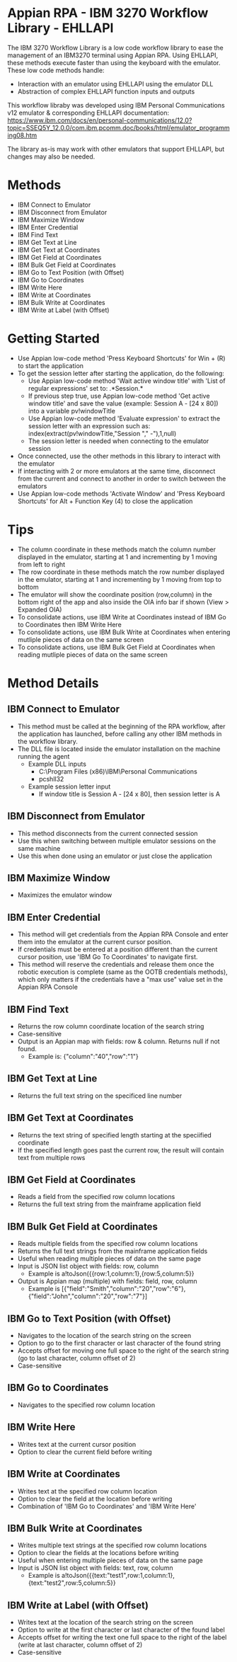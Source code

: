# Appian RPA - IBM 3270 Workflow Library - EHLLAPI

The IBM 3270 Workflow Library is a low code workflow library to ease the management of an IBM3270 terminal using Appian RPA. Using EHLLAPI, these methods execute faster than using the keyboard with the emulator. These low code methods handle:
  - Interaction with an emulator using EHLLAPI using the emulator DLL
  - Abstraction of complex EHLLAPI function inputs and outputs

This workflow libraby was developed using IBM Personal Communications v12 emulator & corresponding EHLLAPI documentation:
https://www.ibm.com/docs/en/personal-communications/12.0?topic=SSEQ5Y_12.0.0/com.ibm.pcomm.doc/books/html/emulator_programming08.htm

The library as-is may work with other emulators that support EHLLAPI, but changes may also be needed.

# Methods

  - IBM Connect to Emulator
  - IBM Disconnect from Emulator
  - IBM Maximize Window
  - IBM Enter Credential 
  - IBM Find Text
  - IBM Get Text at Line
  - IBM Get Text at Coordinates
  - IBM Get Field at Coordinates
  - IBM Bulk Get Field at Coordinates
  - IBM Go to Text Position (with Offset)
  - IBM Go to Coordinates
  - IBM Write Here
  - IBM Write at Coordinates
  - IBM Bulk Write at Coordinates
  - IBM Write at Label (with Offset)

# Getting Started

  - Use Appian low-code method 'Press Keyboard Shortcuts' for Win + (R) to start the application
  - To get the session letter after starting the application, do the following:
    - Use Appian low-code method 'Wait active window title' with 'List of regular expressions' set to: .\*Session.\*
    - If previous step true, use Appian low-code method 'Get active window title' and save the value (example: Session A - [24 x 80]) into a variable pv!windowTitle
    - Use Appian low-code method 'Evaluate expression' to extract the session letter with an expression such as: index(extract(pv!windowTitle,"Session "," -"),1,null)
    - The session letter is needed when connecting to the emulator session
  - Once connected, use the other methods in this library to interact with the emulator
  - If interacting with 2 or more emulators at the same time, disconnect from the current and connect to another in order to switch between the emulators
  - Use Appian low-code methods 'Activate Window' and 'Press Keyboard Shortcuts' for Alt + Function Key (4) to close the application

# Tips

  - The column coordinate in these methods match the column number displayed in the emulator, starting at 1 and incrementing by 1 moving from left to right
  - The row coordinate in these methods match the row number displayed in the emulator, starting at 1 and incrementing by 1 moving from top to bottom
  - The emulator will show the coordinate position (row,column) in the bottom right of the app and also inside the OIA info bar if shown (View > Expanded OIA)
  - To consolidate actions, use IBM Write at Coordinates instead of IBM Go to Coordinates then IBM Write Here
  - To consolidate actions, use IBM Bulk Write at Coordinates when entering mutliple pieces of data on the same screen
  - To consolidate actions, use IBM Bulk Get Field at Coordinates when reading mutliple pieces of data on the same screen

# Method Details

## IBM Connect to Emulator
  - This method must be called at the beginning of the RPA workflow, after the application has launched, before calling any other IBM methods in the workflow library.
  - The DLL file is located inside the emulator installation on the machine running the agent
    - Example DLL inputs
      - C:\Program Files (x86)\IBM\Personal Communications
      - pcshll32
    - Example session letter input
      - If window title is Session A - [24 x 80], then session letter is A

## IBM Disconnect from Emulator
  - This method disconnects from the current connected session
  - Use this when switching between multiple emulator sessions on the same machine
  - Use this when done using an emulator or just close the application

## IBM Maximize Window
  - Maximizes the emulator window
  
## IBM Enter Credential
  - This method will get credentials from the Appian RPA Console and enter them into the emulator at the current cursor position.
  - If credentials must be entered at a position different than the current cursor position, use 'IBM Go To Coordinates' to navigate first.
  - This method will reserve the credentials and release them once the robotic execution is complete (same as the OOTB credentials methods), which only matters if the credentials have a "max use" value set in the Appian RPA Console

## IBM Find Text
  - Returns the row column coordinate location of the search string
  - Case-sensitive
  - Output is an Appian map with fields: row & column. Returns null if not found.
    - Example is: {"column":"40","row":"1"}

## IBM Get Text at Line
  - Returns the full text string on the specificed line number

## IBM Get Text at Coordinates
  - Returns the text string of specified length starting at the speciified coordinate
  - If the specified length goes past the current row, the result will contain text from multiple rows

## IBM Get Field at Coordinates
  - Reads a field from the specified row column locations
  - Returns the full text string from the mainframe application field

## IBM Bulk Get Field at Coordinates
  - Reads multiple fields from the specified row column locations
  - Returns the full text strings from the mainframe application fields
  - Useful when reading multiple pieces of data on the same page
  - Input is JSON list object with fields: row, column
    - Example is a!toJson({{row:1,column:1},{row:5,column:5}}
  - Output is Appian map (multiple) with fields: field, row, column
    - Example is [{"field":"Smith","column":"20","row":"6"},{"field":"John","column":"20","row":"7"}]

## IBM Go to Text Position (with Offset)
  - Navigates to the location of the search string on the screen
  - Option to go to the first character or last character of the found string
  - Accepts offset for moving one full space to the right of the search string (go to last character, column offset of 2)
  - Case-sensitive

## IBM Go to Coordinates
  - Navigates to the specified row column location

## IBM Write Here
  - Writes text at the current cursor position
  - Option to clear the current field before writing

## IBM Write at Coordinates
  - Writes text at the specified row column location
  - Option to clear the field at the location before writing
  - Combination of 'IBM Go to Coordinates' and 'IBM Write Here'

## IBM Bulk Write at Coordinates
  - Writes multiple text strings at the specified row column locations
  - Option to clear the fields at the locations before writing
  - Useful when entering multiple pieces of data on the same page
  - Input is JSON list object with fields: text, row, column
    - Example is a!toJson({{text:"test1",row:1,column:1},{text:"test2",row:5,column:5}}

## IBM Write at Label (with Offset)
  - Writes text at the location of the search string on the screen
  - Option to write at the first character or last character of the found label
  - Accepts offset for writing the text one full space to the right of the label (write at last character, column offset of 2)
  - Case-sensitive
